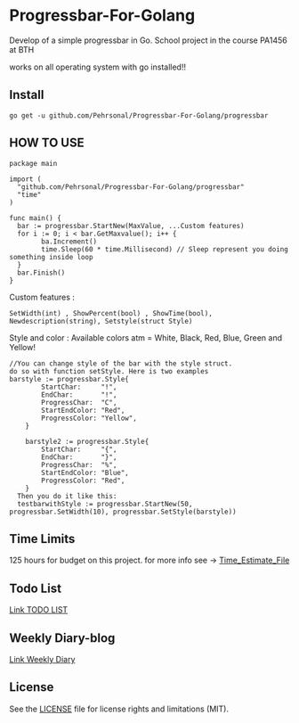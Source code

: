 # Progressbar-For-Golang
Develop of a simple progressbar in Go. School project in the course PA1456 at BTH

works on all operating system with go installed!!

## Install
```
go get -u github.com/Pehrsonal/Progressbar-For-Golang/progressbar
```
## HOW TO USE
```
package main

import (
  "github.com/Pehrsonal/Progressbar-For-Golang/progressbar"
  "time"
)

func main() {
  bar := progressbar.StartNew(MaxValue, ...Custom features)
  for i := 0; i < bar.GetMaxvalue(); i++ {
		ba.Increment()
		time.Sleep(60 * time.Millisecond) // Sleep represent you doing something inside loop
  }
  bar.Finish()
}
```
Custom features : 
```
SetWidth(int) , ShowPercent(bool) , ShowTime(bool), Newdescription(string), Setstyle(struct Style)
```
Style and color :
Available colors atm = White, Black, Red, Blue, Green and Yellow!
```
//You can change style of the bar with the style struct. 
do so with function setStyle. Here is two examples
barstyle := progressbar.Style{
		StartChar:     "!",
		EndChar:       "!",
		ProgressChar:  "C",
		StartEndColor: "Red",
		ProgressColor: "Yellow",
	}

	barstyle2 := progressbar.Style{
		StartChar:     "{",
		EndChar:       "}",
		ProgressChar:  "%",
		StartEndColor: "Blue",
		ProgressColor: "Red",
	}
  Then you do it like this: 
  testbarwithStyle := progressbar.StartNew(50, progressbar.SetWidth(10), progressbar.SetStyle(barstyle))
```

## Time Limits 
125 hours for budget on this project.
for more info see -> [Time_Estimate_File](https://github.com/Pehrsonal/progressbar-for-Golang/blob/main/TIME_ESTIMATE.md)

## Todo List
[Link TODO LIST](https://github.com/Pehrsonal/progressbar-for-Golang/projects/1)

## Weekly Diary-blog
[Link Weekly Diary](https://docs.google.com/document/d/1dffjBnzQhBu6OpY11p0MNKGw9TnxKaFTgpuDHYp3rK4/edit?usp=sharing)

## License
See the [LICENSE](LICENSE.md) file for license rights and limitations (MIT).

